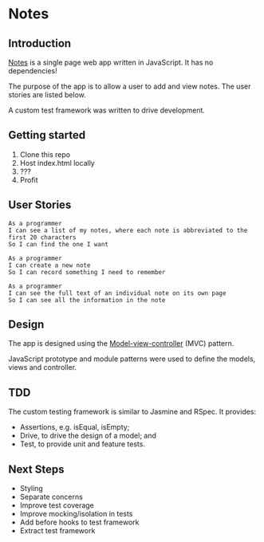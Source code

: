 # Notes

## Introduction

[Notes](https://rcvink.github.io/notes/) is a single page web app written in JavaScript. It has no dependencies!

The purpose of the app is to allow a user to add and view notes. The user stories are listed below.

A custom test framework was written to drive development.

## Getting started

1. Clone this repo
2. Host index.html locally
3. ???
4. Profit

## User Stories

```
As a programmer
I can see a list of my notes, where each note is abbreviated to the first 20 characters
So I can find the one I want

As a programmer
I can create a new note
So I can record something I need to remember

As a programmer
I can see the full text of an individual note on its own page
So I can see all the information in the note
```

## Design

The app is designed using the [Model-view-controller](https://en.wikipedia.org/wiki/Model%E2%80%93view%E2%80%93controller) (MVC) pattern.

JavaScript prototype and module patterns were used to define the models, views and controller.

## TDD

The custom testing framework is similar to Jasmine and RSpec. It provides:
- Assertions, e.g. isEqual, isEmpty;
- Drive, to drive the design of a model; and
- Test, to provide unit and feature tests.

## Next Steps

- Styling
- Separate concerns
- Improve test coverage
- Improve mocking/isolation in tests
- Add before hooks to test framework
- Extract test framework

